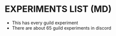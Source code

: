 # EXPERIMENTS LIST (MD)
- This has every guild experiment 
- There are about 65 guild experiments in discord 
